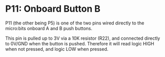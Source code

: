 # P11: Onboard Button B

P11 (the other being P5) is one of the two pins wired directly to the micro:bits onboard A and B push buttons.

This pin is pulled up to 3V via a 10K resistor (R22), and connected directly to 0V/GND when the button is pushed. Therefore it will read logic HIGH when not pressed, and logic LOW when pressed.
